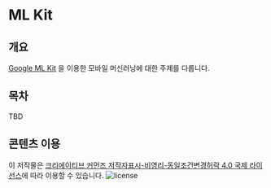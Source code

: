 # ML Kit

## 개요
[Google ML Kit](https://developers.google.com/ml-kit/) 을 이용한 모바일 머신러닝에 대한 주제를 다룹니다.

## 목차
TBD

## 콘텐츠 이용
이 저작물은 [크리에이티브 커먼즈 저작자표시-비영리-동일조건변경허락 4.0 국제 라이선스](http://creativecommons.org/licenses/by-nc-sa/4.0/)에 따라 이용할 수 있습니다.
![license](https://i.creativecommons.org/l/by-nc-sa/4.0/88x31.png)
